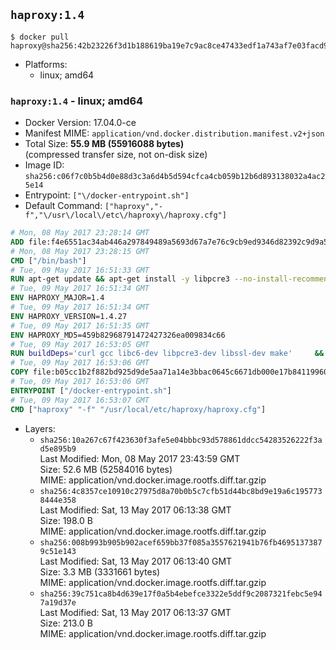 ## `haproxy:1.4`

```console
$ docker pull haproxy@sha256:42b23226f3d1b188619ba19e7c9ac8ce47433edf1a743af7e03facd9dd276a92
```

-	Platforms:
	-	linux; amd64

### `haproxy:1.4` - linux; amd64

-	Docker Version: 17.04.0-ce
-	Manifest MIME: `application/vnd.docker.distribution.manifest.v2+json`
-	Total Size: **55.9 MB (55916088 bytes)**  
	(compressed transfer size, not on-disk size)
-	Image ID: `sha256:c06f7c0b5b4d0e88d3c3a6d4b5d594cfca4cb059b12b6d893138032a4ac25e14`
-	Entrypoint: `["\/docker-entrypoint.sh"]`
-	Default Command: `["haproxy","-f","\/usr\/local\/etc\/haproxy\/haproxy.cfg"]`

```dockerfile
# Mon, 08 May 2017 23:28:14 GMT
ADD file:f4e6551ac34ab446a297849489a5693d67a7e76c9cb9ed9346d82392c9d9a5fe in / 
# Mon, 08 May 2017 23:28:15 GMT
CMD ["/bin/bash"]
# Tue, 09 May 2017 16:51:33 GMT
RUN apt-get update && apt-get install -y libpcre3 --no-install-recommends && rm -rf /var/lib/apt/lists/*
# Tue, 09 May 2017 16:51:34 GMT
ENV HAPROXY_MAJOR=1.4
# Tue, 09 May 2017 16:51:34 GMT
ENV HAPROXY_VERSION=1.4.27
# Tue, 09 May 2017 16:51:35 GMT
ENV HAPROXY_MD5=459b82968791472427326ea009834c66
# Tue, 09 May 2017 16:53:05 GMT
RUN buildDeps='curl gcc libc6-dev libpcre3-dev libssl-dev make' 	&& set -x 	&& apt-get update && apt-get install -y $buildDeps --no-install-recommends && rm -rf /var/lib/apt/lists/* 	&& curl -SL "http://www.haproxy.org/download/${HAPROXY_MAJOR}/src/haproxy-${HAPROXY_VERSION}.tar.gz" -o haproxy.tar.gz 	&& echo "${HAPROXY_MD5}  haproxy.tar.gz" | md5sum -c 	&& mkdir -p /usr/src/haproxy 	&& tar -xzf haproxy.tar.gz -C /usr/src/haproxy --strip-components=1 	&& rm haproxy.tar.gz 	&& make -C /usr/src/haproxy 		TARGET=linux2628 		USE_PCRE=1 PCREDIR= 		USE_OPENSSL=1 		USE_ZLIB=1 		all 		install-bin 	&& mkdir -p /usr/local/etc/haproxy 	&& cp -R /usr/src/haproxy/examples/errorfiles /usr/local/etc/haproxy/errors 	&& rm -rf /usr/src/haproxy 	&& apt-get purge -y --auto-remove $buildDeps
# Tue, 09 May 2017 16:53:06 GMT
COPY file:b05cc1b2f882bd925d9de5aa71a14e3bbac0645c6671db000e17b84119960d72 in / 
# Tue, 09 May 2017 16:53:06 GMT
ENTRYPOINT ["/docker-entrypoint.sh"]
# Tue, 09 May 2017 16:53:07 GMT
CMD ["haproxy" "-f" "/usr/local/etc/haproxy/haproxy.cfg"]
```

-	Layers:
	-	`sha256:10a267c67f423630f3afe5e04bbbc93d578861ddcc54283526222f3ad5e895b9`  
		Last Modified: Mon, 08 May 2017 23:43:59 GMT  
		Size: 52.6 MB (52584016 bytes)  
		MIME: application/vnd.docker.image.rootfs.diff.tar.gzip
	-	`sha256:4c8357ce10910c27975d8a70b0b5c7cfb51d44bc8bd9e19a6c1957738444e358`  
		Last Modified: Sat, 13 May 2017 06:13:38 GMT  
		Size: 198.0 B  
		MIME: application/vnd.docker.image.rootfs.diff.tar.gzip
	-	`sha256:008b993b905b902acef659bb37f085a3557621941b76fb46951373879c51e143`  
		Last Modified: Sat, 13 May 2017 06:13:40 GMT  
		Size: 3.3 MB (3331661 bytes)  
		MIME: application/vnd.docker.image.rootfs.diff.tar.gzip
	-	`sha256:39c751ca8b4d639e17f0a5b4ebefce3322e5ddf9c2087321febc5e947a19d37e`  
		Last Modified: Sat, 13 May 2017 06:13:37 GMT  
		Size: 213.0 B  
		MIME: application/vnd.docker.image.rootfs.diff.tar.gzip
